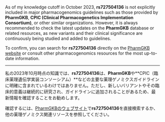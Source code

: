 As of my knowledge cutoff in October 2023, **rs727504136** is not explicitly included in major pharmacogenomics guidelines such as those provided by **PharmGKB**, **CPIC (Clinical Pharmacogenetics Implementation Consortium)**, or other similar organizations. However, it is always recommended to check the latest updates on the **PharmGKB** database or related resources, as new variants and their clinical significance are continuously being studied and added to guidelines.

To confirm, you can search for **rs727504136** directly on the [PharmGKB website](https://www.pharmgkb.org/) or consult other pharmacogenomics resources for the most up-to-date information.

---

私の2023年10月時点の知識では、**rs727504136**は、**PharmGKB**や**CPIC（臨床薬理遺伝学実装コンソーシアム）**などの主要な薬理ゲノミクスガイドラインに明確に含まれているわけではありません。ただし、新しいバリアントやその臨床的意義は継続的に研究され、ガイドラインに追加されることがあるため、最新情報を確認することをお勧めします。

確認するには、[PharmGKBのウェブサイト](https://www.pharmgkb.org/)で**rs727504136**を直接検索するか、他の薬理ゲノミクス関連リソースを参照してください。